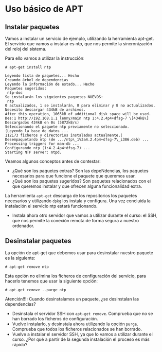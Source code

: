 # Uso básico de APT

## Instalar paquetes

Vamos a instalar un servicio de ejemplo, utilizando la herramienta apt-get. El servicio que vamos a instalar es ntp, que nos permite la sincronización del reloj del sistema.  
  
Para ello vamos a utilizar la instrucción:  

    # apt-get install ntp

    Leyendo lista de paquetes... Hecho
    Creando árbol de dependencias
    Leyendo la información de estado... Hecho
    Paquetes sugeridos:
     ntp-doc
    Se instalarán los siguientes paquetes NUEVOS:
     ntp
    0 actualizados, 1 se instalarán, 0 para eliminar y 8 no actualizados.
    Necesito descargar 434kB de archivos.
    After this operation, 1065kB of additional disk space will be used.
    Des:1 http://192.168.1.1 lenny/main ntp 1:4.2.4p4+dfsg-7 \[434kB\]
    Descargados 434kB en 0s (5872kB/s)
    Seleccionando el paquete ntp previamente no seleccionado.
    (Leyendo la base de datos ...
    112173 ficheros y directorios instalados actualmente.)
    Desempaquetando ntp (de .../ntp\_1%3a4.2.4p4+dfsg-7\_i386.deb) ...
    Processing triggers for man-db ...
    Configurando ntp (1:4.2.4p4+dfsg-7) ...
    Starting NTP server: ntpd.

Veamos algunos conceptos antes de contestar:  

* ¿Qué son los paquetes extras? Son las depeNdencias, los paquetes necesarios para que funcione el paquete que queremos usar.
* ¿Qué son los paquetes sugeridos? Son paquetes relacionados con el que queremos instalar y que ofrecen alguna funcionalidad extra.

La herramienta `apt-get` descarga de los repositorios los paquetes necesarios y utilizando `dpkg` los instala y configura. Una vez concluida la instalación el servicio ntp estará funcionando.

* Instala ahora otro servidor que vamos a utilizar durante el curso: el SSH, que nos permite la conexión remota de forma segura a nuestro ordenador.  
  
## Desinstalar paquetes

La opción de apt-get que debemos usar para desinstalar nuestro paquete es la siguiente:  

    # apt-get remove ntp

Esta opción no elimina los ficheros de configuración del servicio, para hacerlo tenemos que usar la siguiente opción:  

    # apt-get remove --purge ntp

Atención!!!: Cuando desinstalamos un paquete, ¿se desinstalan las dependencias?  
  
* Desinstala el servidor SSH con `apt-get remove`. Comprueba que no se han borrado los ficheros de configuración.  
* Vuelve instalarlo, y desinstala ahora utilizando la opción `purge`. Comprueba que todos los ficheros relacionados se han borrado.  
* Vuelve a instalar el servidor SSH, ya que lo vamos a utilizar durante el curso. ¿Por qué a partir de la segunda instalación el proceso es más rápido?
